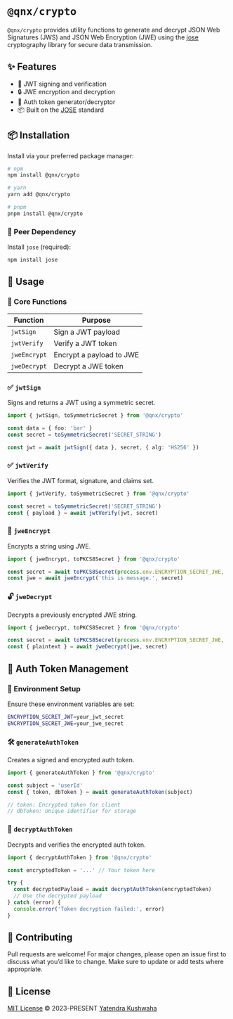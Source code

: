 # `@qnx/crypto`

`@qnx/crypto` provides utility functions to generate and decrypt JSON Web Signatures (JWS) and JSON Web Encryption (JWE) using the [jose](https://www.npmjs.com/package/jose) cryptography library for secure data transmission.

## ✨ Features

- 🔐 JWT signing and verification
- 🔒 JWE encryption and decryption
- 🔁 Auth token generator/decryptor
- 📦 Built on the [JOSE](https://github.com/panva/jose) standard

## 📦 Installation

Install via your preferred package manager:

```bash
# npm
npm install @qnx/crypto

# yarn
yarn add @qnx/crypto

# pnpm
pnpm install @qnx/crypto
```

### 🔗 Peer Dependency

Install `jose` (required):

```bash
npm install jose
```

## 🚀 Usage

### 🔧 Core Functions

| Function     | Purpose                  |
| ------------ | ------------------------ |
| `jwtSign`    | Sign a JWT payload       |
| `jwtVerify`  | Verify a JWT token       |
| `jweEncrypt` | Encrypt a payload to JWE |
| `jweDecrypt` | Decrypt a JWE token      |

### ✅ `jwtSign`

Signs and returns a JWT using a symmetric secret.

```ts
import { jwtSign, toSymmetricSecret } from '@qnx/crypto'

const data = { foo: 'bar' }
const secret = toSymmetricSecret('SECRET_STRING')

const jwt = await jwtSign({ data }, secret, { alg: 'HS256' })
```

### ✅ `jwtVerify`

Verifies the JWT format, signature, and claims set.

```ts
import { jwtVerify, toSymmetricSecret } from '@qnx/crypto'

const secret = toSymmetricSecret('SECRET_STRING')
const { payload } = await jwtVerify(jwt, secret)
```

### 🔐 `jweEncrypt`

Encrypts a string using JWE.

```ts
import { jweEncrypt, toPKCS8Secret } from '@qnx/crypto'

const secret = await toPKCS8Secret(process.env.ENCRYPTION_SECRET_JWE, 'ECDH-ES+A128KW')
const jwe = await jweEncrypt('this is message.', secret)
```

### 🔓 `jweDecrypt`

Decrypts a previously encrypted JWE string.

```ts
import { jweDecrypt, toPKCS8Secret } from '@qnx/crypto'

const secret = await toPKCS8Secret(process.env.ENCRYPTION_SECRET_JWE, 'ECDH-ES+A128KW')
const { plaintext } = await jweDecrypt(jwe, secret)
```

## 🔐 Auth Token Management

### 🔧 Environment Setup

Ensure these environment variables are set:

```bash
ENCRYPTION_SECRET_JWT=your_jwt_secret
ENCRYPTION_SECRET_JWE=your_jwe_secret
```

### 🛠️ `generateAuthToken`

Creates a signed and encrypted auth token.

```ts
import { generateAuthToken } from '@qnx/crypto'

const subject = 'userId'
const { token, dbToken } = await generateAuthToken(subject)

// token: Encrypted token for client
// dbToken: Unique identifier for storage
```

### 🥪 `decryptAuthToken`

Decrypts and verifies the encrypted auth token.

```ts
import { decryptAuthToken } from '@qnx/crypto'

const encryptedToken = '...' // Your token here

try {
  const decryptedPayload = await decryptAuthToken(encryptedToken)
  // Use the decrypted payload
} catch (error) {
  console.error('Token decryption failed:', error)
}
```

## 🤝 Contributing

Pull requests are welcome!
For major changes, please open an issue first to discuss what you’d like to change.
Make sure to update or add tests where appropriate.

## 📄 License

[MIT License](https://github.com/yatendra121/qnx/blob/main/LICENSE.md) © 2023-PRESENT [Yatendra Kushwaha](https://github.com/yatendra121)
